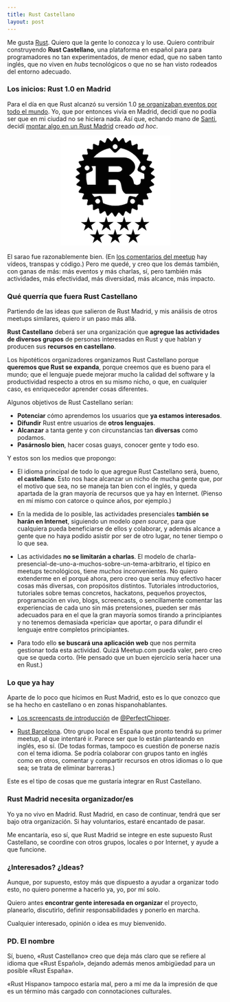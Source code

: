 ```yaml
---
title: Rust Castellano
layout: post
---
```


Me gusta [Rust](https://www.rust-lang.org/). Quiero que la gente lo conozca y lo use. Quiero contribuir construyendo **Rust Castellano**, una plataforma en español para para programadores no tan experimentados, de menor edad, que no saben tanto inglés, que no viven en _hubs_ tecnológicos o que no se han visto rodeados del entorno adecuado. 

### Los inicios: Rust 1.0 en Madrid

Para el día en que Rust alcanzó su versión 1.0 [se organizaban eventos por todo el mundo](https://users.rust-lang.org/t/a-list-of-rust-1-0-launch-meetups). Yo, que por entonces vivía en Madrid, decidí que no podía ser que en mi ciudad no se hiciera nada. Así que, echando mano de [Santi](https://twitter.com/slapresta), decidí [montar algo en un Rust Madrid](http://www.meetup.com/es/Rust-Madrid/events/222118916/) creado _ad hoc_.

<center><img alt="Logo de Rust Madrid" src="/img/rustmadrid.png"></center>

El sarao fue razonablemente bien. (En [los comentarios del meetup](http://www.meetup.com/es/Rust-Madrid/events/222118916/) hay vídeos, transpas y código.) Pero me quedé, y creo que los demás también, con ganas de más: más eventos y más charlas, sí, pero también más actividades, más efectividad, más diversidad, más alcance, más impacto.

### Qué querría que fuera Rust Castellano

Partiendo de las ideas que salieron de Rust Madrid, y mis análisis de otros meetups similares, quiero ir un paso más allá.

**Rust Castellano** deberá ser una organización que **agregue las actividades de diversos grupos** de personas interesadas en Rust y que hablan y producen sus **recursos en castellano**.

Los hipotéticos organizadores organizamos Rust Castellano porque **queremos que Rust se expanda**, porque creemos que es bueno para el mundo; que el lenguaje puede mejorar mucho la calidad del software y la productividad respecto a otros en su mismo nicho, o que, en cualquier caso, es enriquecedor aprender cosas diferentes. 

Algunos objetivos de Rust Castellano serían:

* **Potenciar** cómo aprendemos los usuarios que **ya estamos interesados**.
* **Difundir** Rust entre usuarios de **otros lenguajes**.
* **Alcanzar** a tanta gente y con circunstancias tan **diversas** como podamos.
* **Pasárnoslo bien**, hacer cosas guays, conocer gente y todo eso.

Y estos son los medios que propongo:

* El idioma principal de todo lo que agregue Rust Castellano será, bueno, **el castellano**. Esto nos hace alcanzar un nicho de mucha gente que, por el motivo que sea, no se maneja tan bien con el inglés, y queda apartada de la gran mayoría de recursos que ya hay en Internet. (Pienso en mí mismo con catorce o quince años, por ejemplo.)

* En la medida de lo posible, las actividades presenciales **también se harán en Internet**, siguiendo un modelo _open source_, para que cualquiera pueda beneficiarse de ellos y colaborar, y además alcance a gente que no haya podido asistir por ser de otro lugar, no tener tiempo o lo que sea.

* Las actividades **no se limitarán a charlas**. El modelo de charla-presencial-de-uno-a-muchos-sobre-un-tema-arbitrario, el típico en meetups tecnológicos, tiene _muchos_ inconvenientes. No quiero extenderme en el porqué ahora, pero creo que sería muy efectivo hacer cosas más diversas, con propósitos distintos. Tutoriales introductorios, tutoriales sobre temas concretos, hackatons, pequeños proyectos, programación en vivo, blogs, screencasts, o sencillamente comentar las experiencias de cada uno sin más pretensiones, pueden ser más adecuados para en el que la gran mayoría somos tirando a principiantes y no tenemos demasiada «pericia» que aportar, o para difundir el lenguaje entre completos principiantes.

* Para todo ello **se buscará una aplicación web** que nos permita gestionar toda esta actividad. Quizá Meetup.com pueda valer, pero creo que se queda corto. (He pensado que un buen ejercicio sería hacer una en Rust.)

### Lo que ya hay

Aparte de lo poco que hicimos en Rust Madrid, esto es lo que conozco que se ha hecho en castellano o en zonas hispanohablantes.

* [Los screencasts de introducción](https://www.youtube.com/playlist?list=PLDidOOl8QRM1tovFskWrnff8PPOjVuEFH) de [@PerfectChipper](https://twitter.com/PerfectChipper).

* [Rust Barcelona](http://www.meetup.com/es/Rust-Barcelona/). Otro grupo local en España que pronto tendrá su primer meetup, al que intentaré ir. Parece ser que lo están planteando en inglés, eso sí. (De todas formas, tampoco es cuestión de ponerse nazis con el tema idioma. Se podría colaborar con grupos tanto en inglés como en otros, comentar y compartir recursos en otros idiomas o lo que sea; se trata de eliminar barreras.)

Este es el tipo de cosas que me gustaría integrar en Rust Castellano.

### Rust Madrid necesita organizador/es

Yo ya no vivo en Madrid. Rust Madrid, en caso de continuar, tendrá que ser bajo otra organización. Si hay voluntarios, estaré encantado de pasar.

Me encantaría, eso sí, que Rust Madrid se integre en este supuesto Rust Castellano, se coordine con otros grupos, locales o por Internet, y ayude a que funcione.

### ¿Interesados? ¿Ideas?

Aunque, por supuesto, estoy más que dispuesto a ayudar a organizar todo esto, no quiero ponerme a hacerlo ya, yo, por mí solo.

Quiero antes **encontrar gente interesada en organizar** el proyecto, planearlo, discutirlo, definir responsabilidades y ponerlo en marcha.

Cualquier interesado, opinión o idea es muy bienvenido.

### PD. El nombre

Sí, bueno, «Rust Castellano» creo que deja más claro que se refiere al idioma que «Rust Español», dejando además menos ambigüedad para un posible «Rust España».

«Rust Hispano» tampoco estaría mal, pero a mí me da la impresión de que es un término más cargado con connotaciones culturales.
